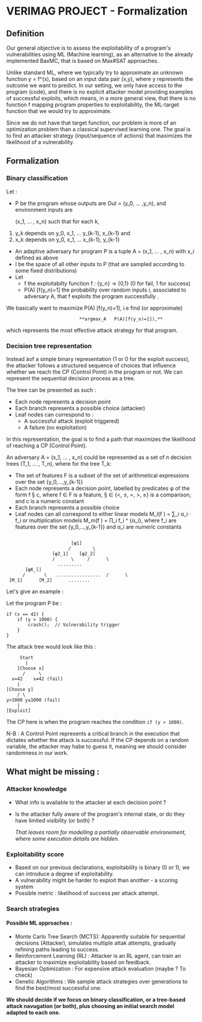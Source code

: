 # VERIMAG PROJECT - Formalization

## Definition

Our general objective is to assess the exploitability of a program's vulnerabilities using ML (Machine learning), as an alternative to the already implemented BaxMC, that is based on Max#SAT approaches.

Unlike standard ML, where we typically try to approximate an unknown function y = f^(x), based on an input data pair (x,y), where y represents the outcome we want to predict. In our setting, we only have access to the program (code), and there is no explicit attacker model providing examples of successful exploits, which means, in a more general view, that there is no function f mapping program properties to exploitability, the ML-target function that we would try to approximate.

Since we do not have that target function, our problem is more of an optimization problem than a classical supervised learning one. The goal is to find an attacker strategy (input/sequence of actions) that maximizes the likelihood of a vulnerability.

## Formalization

### Binary classification

Let :

- P be the program whose outputs are Out = (y_0, ... ,y_n), and environment inputs are

  (x_1, ... , x_n) such that for each k,

1. y_k depends on y_0, x_1, ... y\_{k-1}, x\_{k-1} and
2. x_k depends on y_0, x_1, ... x\_{k-1}, y\_{k-1}

- An adaptive adversary for program P is a tuple A = (x_1, ... , x_n) with x_i defined as above
- I be the space of all other inputs to P (that are sampled according to some fixed distributions)
- Let
  - f the exploitabilty function f : {y_n} → {0,1} (0 for fail, 1 for success)
  - P(A) [f(y_n)=1] the probability over random inputs i, associated to adversary A, that f exploits the program successfully .

We basically want to maximize P(A) [f(y_n)=1], i.e find (or approximate)

                               **argmax_A   P(A)[f(y_n)=1]),**

which represents the most effective attack strategy for that program.

### Decision tree representation

Instead àof a simple binary representation (1 or 0 for the exploit success), the attacker follows a structured sequence of choices that influence whether we reach the CP (Control Point) in the program or not. We can represent the sequential decision process as a tree.

The tree can be presented as such :

- Each node represents a decision point
- Each branch represents a possible choice (attacker)
- Leaf nodes can correspond to :
  - A successful attack (exploit triggered)
  - A failure (no exploitation)

In this representation, the goal is to find a path that maximizes the likelihood of reaching a CP (Control Point).

An adversary A = (x_1, ... , x_n) could be represented as a set of n decision trees (T_1, ... , T_n), where for the tree T_k:

- The set of features F is a subset of the set of arithmetical expressions over the set {y_0,...,y\_{k-1}}
- Each node represents a decision point, labelled by predicates φ of the form f § c, where f ∈ F is a feature, § ∈ {<, ≤, =, >, ≥} is a comparison, and c is a numeric constant
- Each branch represents a possible choice
- Leaf nodes can all correspond to either linear models M_l(f ) = ∑_i α_i · f_i or multiplication models M_m(f ) = ∏_i f_i ^ {α_i}, where f_i are features over the set {y_0,...,y\_{k-1}} and α_i are numeric constants

```

                        [φ1]
                       /        \
                 [φ2_1]    [φ2_2]
                 /      \     /      \
                   .........
       [φK_l]
      /       \   .................  /      \
 [M_1]      [M_2]      ........
```

Let's give an example :

Let the program P be :

```
if (x == 42) {
    if (y > 1000) {
        crash();  // Vulnerability trigger
    }
}
```

The attack tree would look like this :

```
     Start
       |
    [Choose x]
      /     \
  x=42    x≠42 (fail)
    |
[Choose y]
    / \
y>1000 y≤1000 (fail)
    |
[Exploit]
```

The CP here is when the program reaches the condition `if (y > 1000)`.

N-B : A Control Point represents a critical branch in the execution that dictates whether the attack is successful. If the CP depends on a random variable, the attacker may habe to guess it, meaning we should consider randomness in our work.

## What might be missing :

### Attacker knowledge

- What info is available to the attacker at each decision point ?
- Is the attacker fully aware of the program's internal state, or do they have limited visibility (or both) ?

  _That leaves room for modelling a partially observable environement, where some execution details are hidden._

### Exploitability score

- Based on our previous declarations, exploitability is binary (0 or 1), we can introduce a degree of exploitability.
- A vulnerability might be harder to exploit than another - a scoring system
- Possible metric : likelihood of success per attack attempt.

### Search strategies

#### Possible ML approaches :

- Monte Carlo Tree Search (MCTS): Apparently suitable for sequential decisions (Attacker), simulates multiple attak attempts, gradually refining paths leading to success.
- Reinforcement Learning (RL) : Attacker is an RL agent, can train an attacker to maximize exploitability based on feedback.
- Bayesian Optimization : For expensive attack evaluation (maybe ? To check)
- Genetic Algorithms : We sample attack strategies over generations to find the best/most successful one.

**We should decide if we focus on binary classification, or a tree-based attack navugation (or both), plus choosing an initial search model adapted to each one.**
